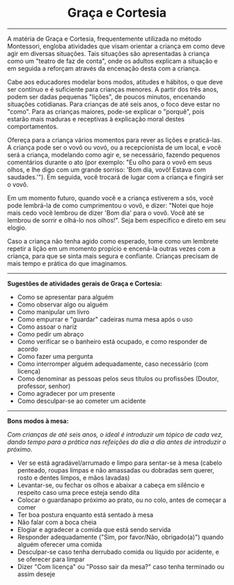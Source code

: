 <h1 align="center">Graça e Cortesia</h1>

---

A matéria de Graça e Cortesia, frequentemente utilizada no método Montessori, engloba atividades que visam orientar a criança em como deve agir em diversas situações. Tais situações são apresentadas à criança como um "teatro de faz de conta", onde os adultos explicam a situação e em seguida a reforçam através da encenação desta com a criança.

Cabe aos educadores modelar bons modos, atitudes e hábitos, o que deve ser contínuo e é suficiente para crianças menores. A partir dos três anos, podem ser dadas pequenas "lições", de poucos minutos, encenando situações cotidianas. Para crianças de até seis anos, o foco deve estar no "como". Para as crianças maiores, pode-se explicar o "porquê", pois estarão mais maduras e receptivas à explicação moral destes comportamentos.

Ofereça para a criança vários momentos para rever as lições e praticá-las. A criança pode ser o vovô ou vovó, ou a recepcionista de um local, e você será a criança, modelando como agir e, se necessário, fazendo pequenos comentários durante o ato (por exemplo: "Eu olho para o vovô em seus olhos, e lhe digo com um grande sorriso: 'Bom dia, vovô! Estava com saudades.'"). Em seguida, você trocará de lugar com a criança e fingirá ser o vovô.

Em um momento futuro, quando você e a criança estiverem a sós, você pode lembrá-la de como cumprimentou o vovô, e dizer: "Notei que hoje mais cedo você lembrou de dizer 'Bom dia' para o vovô. Você até se lembrou de sorrir e olhá-lo nos olhos!". Seja bem específico e direto em seu elogio.

Caso a criança não tenha agido como esperado, tome como um lembrete repetir a lição em um momento propício e encená-la outras vezes com a criança, para que se sinta mais segura e confiante. Crianças precisam de mais tempo e prática do que imaginamos.

---

**Sugestões de atividades gerais de Graça e Cortesia:**

- Como se apresentar para alguém
- Como observar algo ou alguém
- Como manipular um livro
- Como empurrar e "guardar" cadeiras numa mesa após o uso
- Como assoar o nariz
- Como pedir um abraço
- Como verificar se o banheiro está ocupado, e como responder de acordo
- Como fazer uma pergunta
- Como interromper alguém adequadamente, caso necessário (com licença)
- Como denominar as pessoas pelos seus títulos ou profissões (Doutor, professor, senhor)
- Como agradecer por um presente
- Como desculpar-se ao cometer um acidente

---

**Bons modos à mesa:**

_Com crianças de até seis anos, o ideal é introduzir um tópico de cada vez, dando tempo para a prática nas refeições do dia a dia antes de introduzir o próximo._

- Ver se está agradável/arrumado e limpo para sentar-se à mesa (cabelo penteado, roupas limpas e não amassadas ou dobradas sem querer, rosto e dentes limpos, e mãos lavadas)
- Levantar-se, ou fechar os olhos e abaixar a cabeça em silêncio e respeito caso uma prece esteja sendo dita
- Colocar o guardanapo próximo ao prato, ou no colo, antes de começar a comer
- Ter boa postura enquanto está sentado à mesa
- Não falar com a boca cheia
- Elogiar e agradecer a comida que está sendo servida
- Responder adequadamente ("Sim, por favor/Não, obrigado(a)") quando alguém oferecer uma comida
- Desculpar-se caso tenha derrubado comida ou líquido por acidente, e se oferecer para limpar
- Dizer "Com licença" ou "Posso sair da mesa?" caso tenha terminado ou assim deseje
